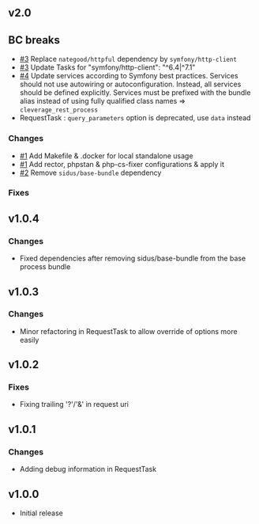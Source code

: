 v2.0
------

## BC breaks

* [#3](https://github.com/cleverage/rest-process-bundle/issues/3) Replace `nategood/httpful` dependency by `symfony/http-client`
* [#3](https://github.com/cleverage/rest-process-bundle/issues/5) Update Tasks for "symfony/http-client": "^6.4|^7.1"
* [#4](https://github.com/cleverage/rest-process-bundle/issues/4) Update services according to Symfony best practices. 
Services should not use autowiring or autoconfiguration. Instead, all services should be defined explicitly.
Services must be prefixed with the bundle alias instead of using fully qualified class names => `cleverage_rest_process`
* RequestTask : `query_parameters` option is deprecated, use `data` instead

### Changes

* [#1](https://github.com/cleverage/rest-process-bundle/issues/1) Add Makefile & .docker for local standalone usage
* [#1](https://github.com/cleverage/rest-process-bundle/issues/1) Add rector, phpstan & php-cs-fixer configurations & apply it
* [#2](https://github.com/cleverage/rest-process-bundle/issues/2) Remove `sidus/base-bundle` dependency

### Fixes

v1.0.4
------

### Changes

* Fixed dependencies after removing sidus/base-bundle from the base process bundle

v1.0.3
------

### Changes

* Minor refactoring in RequestTask to allow override of options more easily

v1.0.2
------

### Fixes

* Fixing trailing '?'/'&' in request uri

v1.0.1
------

### Changes

* Adding debug information in RequestTask

v1.0.0
------

* Initial release
